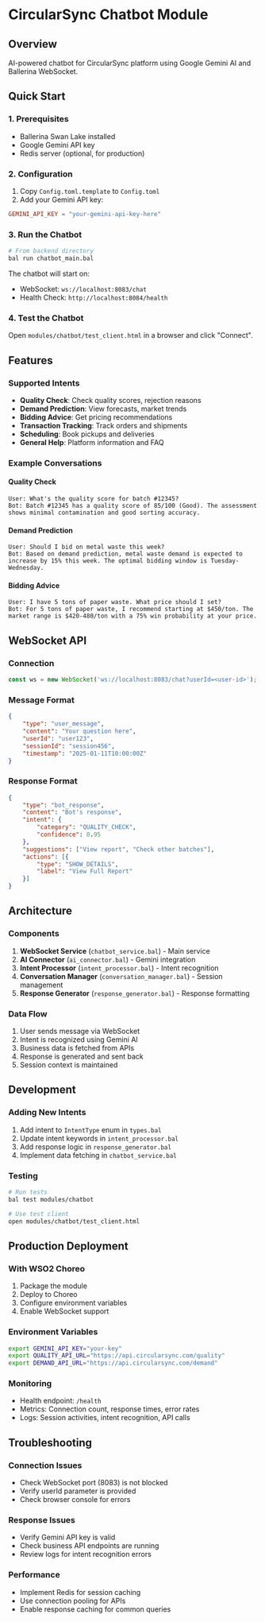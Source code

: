 # CircularSync Chatbot Module

## Overview
AI-powered chatbot for CircularSync platform using Google Gemini AI and Ballerina WebSocket.

## Quick Start

### 1. Prerequisites
- Ballerina Swan Lake installed
- Google Gemini API key
- Redis server (optional, for production)

### 2. Configuration
1. Copy `Config.toml.template` to `Config.toml`
2. Add your Gemini API key:
```toml
GEMINI_API_KEY = "your-gemini-api-key-here"
```

### 3. Run the Chatbot
```bash
# From backend directory
bal run chatbot_main.bal
```

The chatbot will start on:
- WebSocket: `ws://localhost:8083/chat`
- Health Check: `http://localhost:8084/health`

### 4. Test the Chatbot
Open `modules/chatbot/test_client.html` in a browser and click "Connect".

## Features

### Supported Intents
- **Quality Check**: Check quality scores, rejection reasons
- **Demand Prediction**: View forecasts, market trends
- **Bidding Advice**: Get pricing recommendations
- **Transaction Tracking**: Track orders and shipments
- **Scheduling**: Book pickups and deliveries
- **General Help**: Platform information and FAQ

### Example Conversations

#### Quality Check
```
User: What's the quality score for batch #12345?
Bot: Batch #12345 has a quality score of 85/100 (Good). The assessment shows minimal contamination and good sorting accuracy.
```

#### Demand Prediction
```
User: Should I bid on metal waste this week?
Bot: Based on demand prediction, metal waste demand is expected to increase by 15% this week. The optimal bidding window is Tuesday-Wednesday.
```

#### Bidding Advice
```
User: I have 5 tons of paper waste. What price should I set?
Bot: For 5 tons of paper waste, I recommend starting at $450/ton. The market range is $420-480/ton with a 75% win probability at your price.
```

## WebSocket API

### Connection
```javascript
const ws = new WebSocket('ws://localhost:8083/chat?userId=<user-id>');
```

### Message Format
```json
{
    "type": "user_message",
    "content": "Your question here",
    "userId": "user123",
    "sessionId": "session456",
    "timestamp": "2025-01-11T10:00:00Z"
}
```

### Response Format
```json
{
    "type": "bot_response",
    "content": "Bot's response",
    "intent": {
        "category": "QUALITY_CHECK",
        "confidence": 0.95
    },
    "suggestions": ["View report", "Check other batches"],
    "actions": [{
        "type": "SHOW_DETAILS",
        "label": "View Full Report"
    }]
}
```

## Architecture

### Components
1. **WebSocket Service** (`chatbot_service.bal`) - Main service
2. **AI Connector** (`ai_connector.bal`) - Gemini integration
3. **Intent Processor** (`intent_processor.bal`) - Intent recognition
4. **Conversation Manager** (`conversation_manager.bal`) - Session management
5. **Response Generator** (`response_generator.bal`) - Response formatting

### Data Flow
1. User sends message via WebSocket
2. Intent is recognized using Gemini AI
3. Business data is fetched from APIs
4. Response is generated and sent back
5. Session context is maintained

## Development

### Adding New Intents
1. Add intent to `IntentType` enum in `types.bal`
2. Update intent keywords in `intent_processor.bal`
3. Add response logic in `response_generator.bal`
4. Implement data fetching in `chatbot_service.bal`

### Testing
```bash
# Run tests
bal test modules/chatbot

# Use test client
open modules/chatbot/test_client.html
```

## Production Deployment

### With WSO2 Choreo
1. Package the module
2. Deploy to Choreo
3. Configure environment variables
4. Enable WebSocket support

### Environment Variables
```bash
export GEMINI_API_KEY="your-key"
export QUALITY_API_URL="https://api.circularsync.com/quality"
export DEMAND_API_URL="https://api.circularsync.com/demand"
```

### Monitoring
- Health endpoint: `/health`
- Metrics: Connection count, response times, error rates
- Logs: Session activities, intent recognition, API calls

## Troubleshooting

### Connection Issues
- Check WebSocket port (8083) is not blocked
- Verify userId parameter is provided
- Check browser console for errors

### Response Issues
- Verify Gemini API key is valid
- Check business API endpoints are running
- Review logs for intent recognition errors

### Performance
- Implement Redis for session caching
- Use connection pooling for APIs
- Enable response caching for common queries